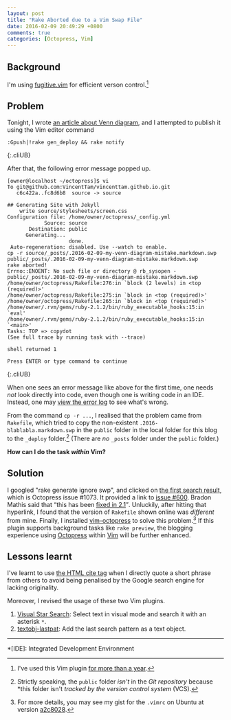 ```yaml
---
layout: post
title: "Rake Aborted due to a Vim Swap File"
date: 2016-02-09 20:49:29 +0800
comments: true
categories: [Octopress, Vim]
---
```


Background
---

I'm using [fugitive.vim] for efficient verson control.[^pp1]

Problem
---

Tonight, I wrote [an article about Venn diagram][pp2], and I attempted
to publish it using the Vim editor command

    :Gpush|!rake gen_deploy && rake notify
{:.cliUB}

After that, the following error message popped up.

    [owner@localhost ~/octopress]$ vi
    To git@github.com:VincentTam/vincenttam.github.io.git
       c6c422a..fc8d6b8  source -> source

    ## Generating Site with Jekyll
        write source/stylesheets/screen.css
    Configuration file: /home/owner/octopress/_config.yml
                Source: source
           Destination: public
          Generating... 
                        done.
     Auto-regeneration: disabled. Use --watch to enable.
    cp -r source/_posts/.2016-02-09-my-venn-diagram-mistake.markdown.swp public/_posts/.2016-02-09-my-venn-diagram-mistake.markdown.swp
    rake aborted!
    Errno::ENOENT: No such file or directory @ rb_sysopen - public/_posts/.2016-02-09-my-venn-diagram-mistake.markdown.swp
    /home/owner/octopress/Rakefile:276:in `block (2 levels) in <top (required)>'
    /home/owner/octopress/Rakefile:275:in `block in <top (required)>'
    /home/owner/octopress/Rakefile:265:in `block in <top (required)>'
    /home/owner/.rvm/gems/ruby-2.1.2/bin/ruby_executable_hooks:15:in `eval'
    /home/owner/.rvm/gems/ruby-2.1.2/bin/ruby_executable_hooks:15:in `<main>'
    Tasks: TOP => copydot
    (See full trace by running task with --trace)

    shell returned 1

    Press ENTER or type command to continue
{:.cliUB}

When one sees an error message like above for the first time, one
needs *not* look directly into code, even though one is writing code
in an IDE.  Instead, one may [view the error log][log] to see what's
wrong.

From the command `cp -r ...`, I realised that the problem came from
`Rakefile`, which tried to copy the non-existent
`.2016-blablabla.markdown.swp` in the `public` folder in the local
folder for this blog to the `_deploy` folder.[^gitrepo]  (There are
*no* `_posts` folder under the `public` folder.)

**How can I do the task *within* Vim?**

<!-- more -->

Solution
---

I googled "rake generate ignore swp", and clicked on
[the first search result][1st], which is Octopress issue #1073.  It
provided a link to [issue #600][i600].  Bradon Mathis said that <q
cite="https://github.com/imathis/octopress/blob/site-2.1/Rakefile#L265">this
has been [fixed in 2.1][fixed21]</q>.  Unluckily, after hitting that
hyperlink, I found that the version of `Rakefile` shown online was
*different* from mine. Finally, I installed [vim-octopress] to solve
this problem.[^installation]  If this plugin supports background tasks
like `rake preview`, the blogging experience using [Octopress] within
[Vim] will be further enhanced.

Lessons learnt
---

I've learnt to use [the HTML cite tag][citetag] when I directly quote
a short phrase from others to avoid being penalised by the Google
search engine for lacking originality.

Moreover, I revised the usage of these two Vim plugins.

1. [Visual Star Search][visual-star-search]: Select text in visual
   mode and search it with an asterisk `*`.
2. [textobj-lastpat][lastpat]: Add the last search pattern as a text
   object.

---
[^pp1]: I've used this Vim plugin [for more than a year][pp1].
[^gitrepo]:
    Strictly speaking, the `public` folder *isn't* in the *Git
    repository* because *this folder isn't *tracked by the version
    control system* (VCS).

[^installation]:
    For more details, you may see my gist for the `.vimrc` on Ubuntu
    at version [a2c8028][installation].

[fugitive.vim]: https://github.com/tpope/vim-fugitive "a Git wrapper in Vim"
[pp1]: /blog/2016/02/09/my-venn-diagram-mistake/#fugitivevim
[pp2]: /blog/2016/02/09/my-venn-diagram-mistake/
[log]: http://polymerhk.com/articles/2016/02/03/27363/
[1st]: https://github.com/imathis/octopress/issues/1073
[i600]: https://github.com/imathis/octopress/issues/600
[fixed21]: https://github.com/imathis/octopress/blob/site-2.1/Rakefile#L265
[vim-octopress]: https://github.com/tangledhelix/vim-octopress
[installation]: https://goo.gl/2Uq5AU
[Octopress]: http://octopress.org
[Vim]: http://www.vim.org
[citetag]: http://www.w3schools.com/tags/att_q_cite.asp
[visual-star-search]: https://github.com/bronson/vim-visual-star-search
[lastpat]: https://github.com/kana/vim-textobj-lastpat

*[IDE]: Integrated Development Environment
